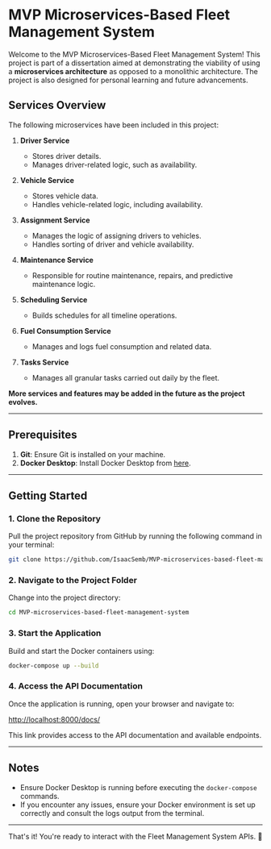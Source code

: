 # MVP Microservices-Based Fleet Management System

Welcome to the MVP Microservices-Based Fleet Management System! This project is part of a dissertation aimed at demonstrating the viability of using a **microservices architecture** as opposed to a monolithic architecture. The project is also designed for personal learning and future advancements.

## Services Overview

The following microservices have been included in this project:

1. **Driver Service**  
   - Stores driver details.
   - Manages driver-related logic, such as availability.

2. **Vehicle Service**  
   - Stores vehicle data.
   - Handles vehicle-related logic, including availability.

3. **Assignment Service**  
   - Manages the logic of assigning drivers to vehicles.
   - Handles sorting of driver and vehicle availability.

4. **Maintenance Service**  
   - Responsible for routine maintenance, repairs, and predictive maintenance logic.

5. **Scheduling Service**  
   - Builds schedules for all timeline operations.

6. **Fuel Consumption Service**  
   - Manages and logs fuel consumption and related data.

7. **Tasks Service**  
   - Manages all granular tasks carried out daily by the fleet.

**More services and features may be added in the future as the project evolves.**

---

## Prerequisites

1. **Git**: Ensure Git is installed on your machine.
2. **Docker Desktop**: Install Docker Desktop from [here](https://www.docker.com/products/docker-desktop/).

---

## Getting Started

### 1. Clone the Repository

Pull the project repository from GitHub by running the following command in your terminal:

```bash
git clone https://github.com/IsaacSemb/MVP-microservices-based-fleet-management-system.git
```

### 2. Navigate to the Project Folder

Change into the project directory:

```bash
cd MVP-microservices-based-fleet-management-system
```

### 3. Start the Application

Build and start the Docker containers using:

```bash
docker-compose up --build
```

### 4. Access the API Documentation

Once the application is running, open your browser and navigate to:

[http://localhost:8000/docs/](http://localhost:8000/docs/)

This link provides access to the API documentation and available endpoints.

---

## Notes

- Ensure Docker Desktop is running before executing the `docker-compose` commands.
- If you encounter any issues, ensure your Docker environment is set up correctly and consult the logs output from the terminal.

---

That's it! You're ready to interact with the Fleet Management System APIs. 🚀
```

